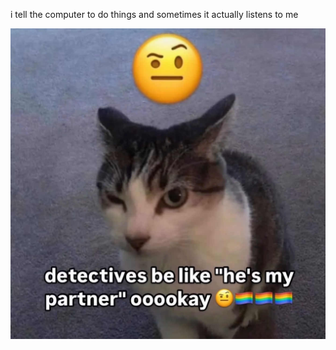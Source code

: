 i tell the computer to do things and sometimes it actually listens to me
<!--START_SECTION:update_image-->
<img src=https://raw.githubusercontent.com/sneakykestrel/sneakykestrel/main/.github/images/my-partner.png height="" width="" align=left alt=kitty />
<!--END_SECTION:update_image-->

